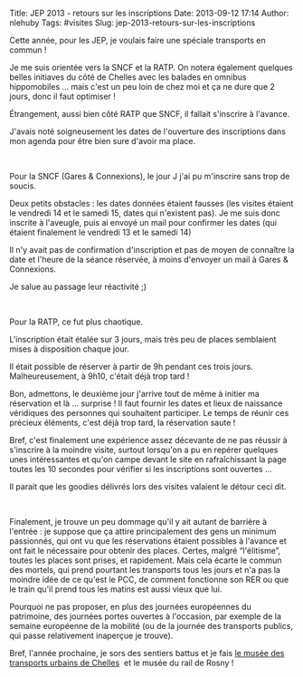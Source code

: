 Title: JEP 2013 - retours sur les inscriptions
Date: 2013-09-12 17:14
Author: nlehuby
Tags: #visites
Slug: jep-2013-retours-sur-les-inscriptions

Cette année, pour les JEP, je voulais faire une spéciale transports en
commun !

</p>

Je me suis orientée vers la SNCF et la RATP. On notera également
quelques belles initiaves du côté de Chelles avec les balades en omnibus
hippomobiles … mais c'est un peu loin de chez moi et ça ne dure que 2
jours, donc il faut optimiser !

</p>

Étrangement, aussi bien côté RATP que SNCF, il fallait s'inscrire à
l'avance.

</p>

J'avais noté soigneusement les dates de l'ouverture des inscriptions
dans mon agenda pour être bien sure d'avoir ma place.

</p>

 

</p>

Pour la SNCF (Gares & Connexions), le jour J j'ai pu m'inscrire sans
trop de soucis.

</p>

Deux petits obstacles : les dates données étaient fausses (les visites
étaient le vendredi 14 et le samedi 15, dates qui n'existent pas). Je me
suis donc inscrite à l'aveugle, puis ai envoyé un mail pour confirmer
les dates (qui étaient finalement le vendredi 13 et le samedi 14)

</p>

Il n'y avait pas de confirmation d'inscription et pas de moyen de
connaître la date et l'heure de la séance réservée, à moins d'envoyer un
mail à Gares & Connexions.

</p>

Je salue au passage leur réactivité ;)

</p>

 

</p>

Pour la RATP, ce fut plus chaotique.

</p>

L'inscription était étalée sur 3 jours, mais très peu de places
semblaient mises à disposition chaque jour.

</p>

Il était possible de réserver à partir de 9h pendant ces trois jours.
Malheureusement, à 9h10, c'était déjà trop tard !

</p>

Bon, admettons, le deuxième jour j'arrive tout de même à initier ma
réservation et là … surprise ! Il faut fournir les dates et lieux de
naissance véridiques des personnes qui souhaitent participer. Le temps
de réunir ces précieux éléments, c'est déjà trop tard, la réservation
saute !

</p>

Bref, c'est finalement une expérience assez décevante de ne pas réussir
à s'inscrire à la moindre visite, surtout lorsqu'on a pu en repérer
quelques unes intéressantes et qu'on campe devant le site en
rafraîchissant la page toutes les 10 secondes pour vérifier si les
inscriptions sont ouvertes …

</p>

Il parait que les goodies délivrés lors des visites valaient le détour
ceci dit.

</p>

 

</p>

Finalement, je trouve un peu dommage qu'il y ait autant de barrière à
l'entrée : je suppose que ça attire principalement des gens un minimum
passionnés, qui ont vu que les réservations étaient possibles à l'avance
et ont fait le nécessaire pour obtenir des places. Certes, malgré
“l'élitisme”, toutes les places sont prises, et rapidement. Mais cela
écarte le commun des mortels, qui prend pourtant les transports tous les
jours et n'a pas la moindre idée de ce qu'est le PCC, de comment
fonctionne son RER ou que le train qu'il prend tous les matins est aussi
vieux que lui.

</p>

Pourquoi ne pas proposer, en plus des journées européennes du
patrimoine, des journées portes ouvertes à l'occasion, par exemple de la
semaine européenne de la mobilité (ou de la journée des transports
publics, qui passe relativement inaperçue je trouve).

</p>

Bref, l'année prochaine, je sors des sentiers battus et je fais [le
musée des transports urbains de Chelles](http://www.amtuir.org)  et le
musée du rail de Rosny !

</p>
<p>
